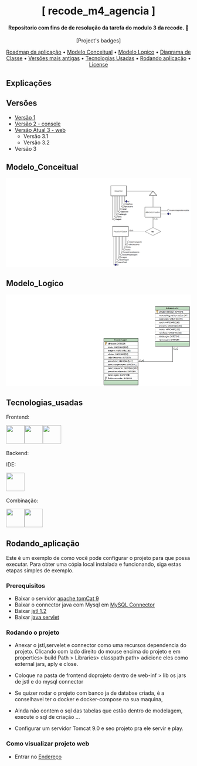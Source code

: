 <h1 align="center">
  <br>
  [ recode_m4_agencia ]
  <br>
</h1>

<h4 align="center">Repositorio com fins de de resolução da tarefa do modulo 3 da recode. 📑</h4>

<p align="center">
  [Project's badges]
</p>

<p align="center">
 <a href="https://github.com/oficina-do-brito/recode_m4_agencia/blob/main/modelagem/roadmap.png">Roadmap da aplicação</a> •
  <a href="#Modelo_Conceitual">Modelo Conceitual</a> •
  <a href="#Modelo_Logico">Modelo Logico</a> •
  <a href="#Diagrama_de_Classe">Diagrama de Classe</a> •
  <a href="#Versões">Versões mais antigas</a> •
  <a href="#Tecnologias_usadas">Tecnologias Usadas</a> •
   <a href="#Rodando_aplicação">Rodando aplicação</a> •
  <a href="https://github.com/oficina-do-brito/recode_m4_agencia/blob/main/LICENSE">License</a>
</p>

## Explicações


## Versões

- [Versão 1](https://github.com/oficina-do-brito/recode_m2_agencia)
- [Versão 2 - console](https://github.com/oficina-do-brito/recode_m3_agencia)
- [Versão Atual 3 - web](https://github.com/oficina-do-brito/recode_m4_agencia)
  - Versão 3.1
  - Versão 3.2
- Versão 3
## Modelo_Conceitual

<img src="https://github.com/oficina-do-brito/recode_m4_agencia/blob/main/modelagem/conceitual.jpg" />

## Modelo_Logico

<img src="https://github.com/oficina-do-brito/recode_m4_agencia/blob/main/modelagem/logico.jpg" />

## Tecnologias_usadas

Frontend:

<img src="https://user-images.githubusercontent.com/25181517/192158954-f88b5814-d510-4564-b285-dff7d6400dad.png" width="50" height="50"><img src="https://user-images.githubusercontent.com/25181517/183898674-75a4a1b1-f960-4ea9-abcb-637170a00a75.png" width="50" height="50"><img src="https://user-images.githubusercontent.com/25181517/183898054-b3d693d4-dafb-4808-a509-bab54cf5de34.png" width="50" height="50">

Backend:

IDE: 

<img src="https://user-images.githubusercontent.com/25181517/192108892-6e9b5cdf-4e35-4a70-ad9a-801a93a07c1c.png" width="50" height="50">

Combinação: 

<img src="https://user-images.githubusercontent.com/25181517/117201156-9a724800-adec-11eb-9a9d-3cd0f67da4bc.png" width="50" height="50"><img src="https://user-images.githubusercontent.com/25181517/183896128-ec99105a-ec1a-4d85-b08b-1aa1620b2046.png" width="50" height="50">

## Rodando_aplicação

Este é um exemplo de como você pode configurar o projeto para que possa executar. Para obter uma cópia local instalada e funcionando, siga estas etapas simples de exemplo.

### Prerequisitos
- Baixar o servidor [apache tomCat 9](https://dlcdn.apache.org/tomcat/tomcat-9/v9.0.82/bin/apache-tomcat-9.0.82.zip)
- Baixar o connector java com Mysql em [MySQL Connector](https://dev.mysql.com/downloads/connector/j/)
- Baixar [jstl 1.2](https://repo1.maven.org/maven2/javax/servlet/jstl/1.2/jstl-1.2.jar)
- Baixar [java servlet ](http://www.java2s.com/Code/JarDownload/javax.servlet/javax.servlet-3.0.jar.zip)

### Rodando o projeto

- Anexar o jstl,servelet e connector como uma recursos dependencia do projeto. Clicando com lado direito do mouse encima do projeto e em properties> build Path >  Libraries> classpath path> adicione eles como external jars, aply e close.
- Coloque na pasta de frontend doprojeto dentro de web-inf > lib os jars de jstl e do mysql connector

- Se quizer rodar o projeto com banco ja de databse criada, é a conselhavel ter o docker e docker-compose na sua maquina,
- Ainda não contem o sql das tabelas que estão dentro de modelagem, execute o sql de criação ...
- Configurar um servidor Tomcat 9.0 e seo projeto pra ele servir e play.



### Como visualizar projeto web

- Entrar no [Endereço](http://localhost:8080/agenciamvc/)